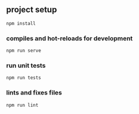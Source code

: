 ## project setup

```
npm install
```

### compiles and hot-reloads for development

```
npm run serve
```

### run unit tests

```
npm run tests
```

### lints and fixes files

```
npm run lint
```
